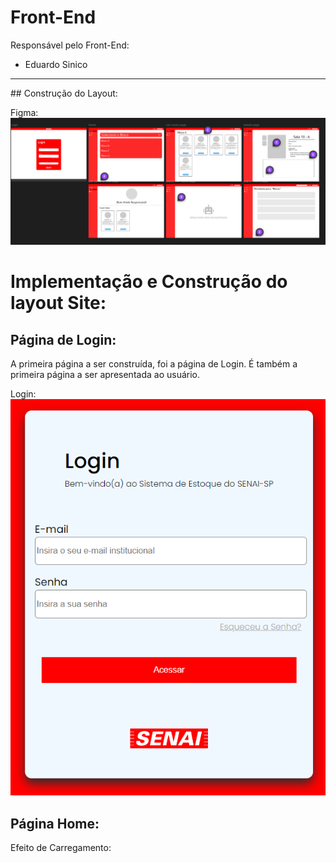 # Front-End

Responsável pelo Front-End:
- Eduardo Sinico

<hr>
## Construção do Layout:

Figma:<br>
![página-do-figma](front-images/figma.png)

# Implementação e Construção do layout Site:

## Página de Login:

A primeira página a ser construída, foi a página de Login. É também a primeira página a ser apresentada ao usuário.<br>

Login:<br>
![página-do-figma](front-images/login.png)

## Página Home:

Efeito de Carregamento:


